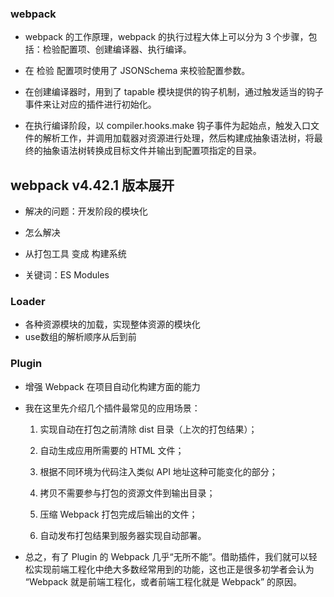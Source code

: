### webpack
- webpack 的工作原理，webpack 的执行过程大体上可以分为 3 个步骤，包括：检验配置项、创建编译器、执行编译。

- 在 检验 配置项时使用了 JSONSchema 来校验配置参数。

- 在创建编译器时，用到了 tapable 模块提供的钩子机制，通过触发适当的钩子事件来让对应的插件进行初始化。

- 在执行编译阶段，以 compiler.hooks.make 钩子事件为起始点，触发入口文件的解析工作，并调用加载器对资源进行处理，然后构建成抽象语法树，将最终的抽象语法树转换成目标文件并输出到配置项指定的目录。

## webpack v4.42.1 版本展开
- 解决的问题：开发阶段的模块化
- 怎么解决
- 从打包工具 变成 构建系统

- 关键词：ES Modules

### Loader
- 各种资源模块的加载，实现整体资源的模块化
- use数组的解析顺序从后到前

### Plugin 
- 增强 Webpack 在项目自动化构建方面的能力

- 我在这里先介绍几个插件最常见的应用场景：

  1. 实现自动在打包之前清除 dist 目录（上次的打包结果）；

  2. 自动生成应用所需要的 HTML 文件；

  3. 根据不同环境为代码注入类似 API 地址这种可能变化的部分；

  4. 拷贝不需要参与打包的资源文件到输出目录；

  5. 压缩 Webpack 打包完成后输出的文件；

  6. 自动发布打包结果到服务器实现自动部署。

- 总之，有了 Plugin 的 Webpack 几乎“无所不能”。借助插件，我们就可以轻松实现前端工程化中绝大多数经常用到的功能，这也正是很多初学者会认为 “Webpack 就是前端工程化，或者前端工程化就是 Webpack” 的原因。